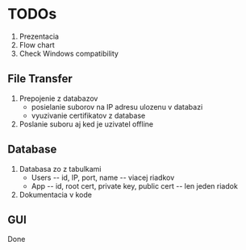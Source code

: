 # TODOs

1. Prezentacia
2. Flow chart
3. Check Windows compatibility

## File Transfer

1. Prepojenie z databazov
    - posielanie suborov na IP adresu ulozenu v databazi
    - vyuzivanie certifikatov z database
3. Poslanie suboru aj ked je uzivatel offline


## Database


1. Databasa zo z tabulkami
    - Users -- id, IP, port, name -- viacej riadkov
    - App -- id, root cert, private key, public cert -- len jeden riadok
2. Dokumentacia v kode

## GUI

Done

